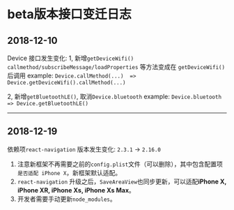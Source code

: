 # beta版本接口变迁日志

## 2018-12-10
Device 接口发生变化:
1, 新增`getDeviceWifi()`
`callmethod/subscribeMessage/loadProperties` 等方法变成在 `getDeviceWifi()`后调用
example:
​    `Device.callMethod(...)  => Device.getDeviceWifi().callMethod(...)`

2, 新增`getBluetoothLE()`, 取消`Device.bluetooth`
example:
​    `Device.bluetooth => Device.getBluetoothLE()`

------

## 2018-12-19
依赖项`react-navigation` 版本发生变化: `2.3.1` -> `2.16.0`
1. 注意新框架不再需要之前的`config.plist`文件（可以删除），其中包含配置项`是否适配 iPhone X`，新框架默认适配。
2. `react-navigation` 升级之后，`SaveAreaView`也同步更新，可以适配**iPhone X, iPhone XR, iPhone Xs, iPhone Xs Max**。
3. 开发者需要手动更新`node_modules`。